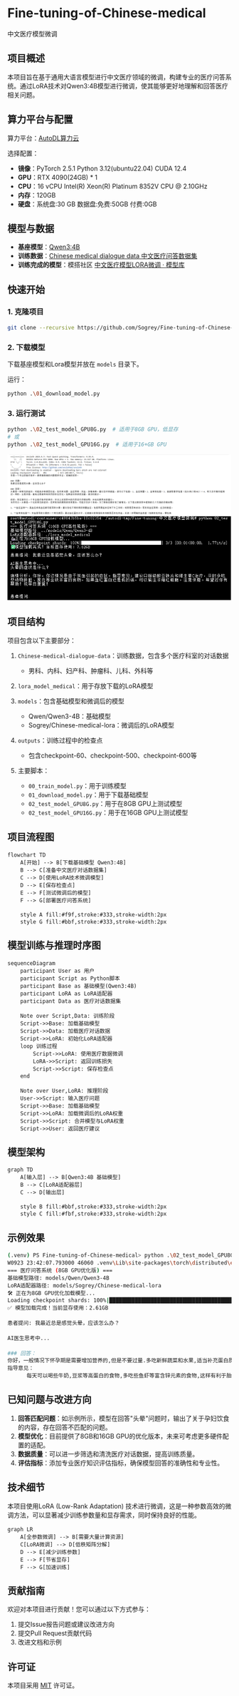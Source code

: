 # Fine-tuning-of-Chinese-medical
中文医疗模型微调

## 项目概述

本项目旨在基于通用大语言模型进行中文医疗领域的微调，构建专业的医疗问答系统。通过LoRA技术对Qwen3:4B模型进行微调，使其能够更好地理解和回答医疗相关问题。

## 算力平台与配置

算力平台：[AutoDL算力云](https://www.autodl.com)

选择配置：

- **镜像**：PyTorch 2.5.1  Python 3.12(ubuntu22.04)  CUDA 12.4
- **GPU**：RTX 4090(24GB) * 1
- **CPU**：16 vCPU Intel(R) Xeon(R) Platinum 8352V CPU @ 2.10GHz
- **内存**：120GB
- **硬盘**：系统盘:30 GB  数据盘:免费:50GB  付费:0GB

## 模型与数据

- **基座模型**：[Qwen3:4B](https://www.modelscope.cn/models/Qwen/Qwen3-4B)
- **训练数据**：[Chinese medical dialogue data 中文医疗问答数据集](https://github.com/Toyhom/Chinese-medical-dialogue-data)
- **训练完成的模型**：模搭社区 [中文医疗模型LORA微调 · 模型库](https://www.modelscope.cn/models/Sogrey/Chinese-medical-lora)

## 快速开始

### 1. 克隆项目

```bash
git clone --recursive https://github.com/Sogrey/Fine-tuning-of-Chinese-medical.git
```

### 2. 下载模型

下载基座模型和Lora模型并放在 `models` 目录下。

运行：

``` bash
python .\01_download_model.py
```

### 3. 运行测试

```bash
python .\02_test_model_GPU8G.py  # 适用于8GB GPU，低显存
# 或
python .\02_test_model_GPU16G.py  # 适用于16+GB GPU
```

![](./screenshots/1.png)
![](./screenshots/2.png)

## 项目结构

项目包含以下主要部分：

1. `Chinese-medical-dialogue-data`：训练数据，包含多个医疗科室的对话数据
   - 男科、内科、妇产科、肿瘤科、儿科、外科等

2. `lora_model_medical`：用于存放下载的LoRA模型

3. `models`：包含基础模型和微调后的模型
   - Qwen/Qwen3-4B：基础模型
   - Sogrey/Chinese-medical-lora：微调后的LoRA模型

4. `outputs`：训练过程中的检查点
   - 包含checkpoint-60、checkpoint-500、checkpoint-600等

5. 主要脚本：
   - `00_train_model.py`：用于训练模型
   - `01_download_model.py`：用于下载基础模型
   - `02_test_model_GPU8G.py`：用于在8GB GPU上测试模型
   - `02_test_model_GPU16G.py`：用于在16GB GPU上测试模型

## 项目流程图

```mermaid
flowchart TD
    A[开始] --> B[下载基础模型 Qwen3:4B]
    B --> C[准备中文医疗对话数据集]
    C --> D[使用LoRA技术微调模型]
    D --> E[保存检查点]
    E --> F[测试微调后的模型]
    F --> G[部署医疗问答系统]
    
    style A fill:#f9f,stroke:#333,stroke-width:2px
    style G fill:#bbf,stroke:#333,stroke-width:2px
```

## 模型训练与推理时序图

```mermaid
sequenceDiagram
    participant User as 用户
    participant Script as Python脚本
    participant Base as 基础模型(Qwen3:4B)
    participant LoRA as LoRA适配器
    participant Data as 医疗对话数据集
    
    Note over Script,Data: 训练阶段
    Script->>Base: 加载基础模型
    Script->>Data: 加载医疗对话数据
    Script->>LoRA: 初始化LoRA适配器
    loop 训练过程
        Script->>LoRA: 使用医疗数据微调
        LoRA->>Script: 返回训练损失
        Script->>Script: 保存检查点
    end
    
    Note over User,LoRA: 推理阶段
    User->>Script: 输入医疗问题
    Script->>Base: 加载基础模型
    Script->>LoRA: 加载微调后的LoRA权重
    Script->>Script: 合并模型与LoRA权重
    Script->>User: 返回医疗建议
```

## 模型架构

```mermaid
graph TD
    A[输入层] --> B[Qwen3:4B 基础模型]
    B --> C[LoRA适配器层]
    C --> D[输出层]
    
    style B fill:#bbf,stroke:#333,stroke-width:2px
    style C fill:#fbf,stroke:#333,stroke-width:2px
```

## 示例效果

```bash
(.venv) PS Fine-tuning-of-Chinese-medical> python .\02_test_model_GPU8G.py
W0923 23:42:07.793000 46060 .venv\Lib\site-packages\torch\distributed\elastic\multiprocessing\redirects.py:29] NOTE: Redirects are currently not supported in Windows or MacOs.
=== 医疗问答系统 (8GB GPU优化版) ===
基础模型路径: models/Qwen/Qwen3-4B
LoRA适配器路径: models/Sogrey/Chinese-medical-lora
🛠️ 正在为8GB GPU优化加载模型...
Loading checkpoint shards: 100%|██████████████████████████████████████████████████████████████████████████████████████| 3/3 [00:24<00:00,  8.23s/it] 
✅ 模型加载完成！当前显存使用：2.61GB

患者提问: 我最近总是感觉头晕，应该怎么办？

AI医生思考中...

### 回答：
你好，一般情况下怀孕期是需要增加营养的,但是不要过量.多吃新鲜蔬菜和水果,适当补充蛋白质及钙质,如牛奶,鱼肉等食物.多饮水,注意休息,保持心情舒畅,定期产检即可.
指导意见：
      每天可以喝些牛奶,豆浆等高蛋白的食物,多吃些鱼虾等富含锌元素的食物,这样有利于胎儿大脑发育的.建议在医生指导下服用叶酸片等药物治疗.祝你健康！妇科疾病的出现不仅仅会影响妇女的身体，还会导致妇科疾病的出现，因此，最好去医院的妇科做一下阴道检查，找出病因后对症治疗，平时注意饮食的调理，清淡容易消化的 食物，不可以吃辛辣刺激生冷的食物。
```

## 已知问题与改进方向

1. **回答匹配问题**：如示例所示，模型在回答"头晕"问题时，输出了关于孕妇饮食的内容，存在回答不匹配的问题。
2. **模型优化**：目前提供了8GB和16GB GPU的优化版本，未来可考虑更多硬件配置的适配。
3. **数据质量**：可以进一步筛选和清洗医疗对话数据，提高训练质量。
4. **评估指标**：添加专业医疗知识评估指标，确保模型回答的准确性和专业性。

## 技术细节

本项目使用LoRA (Low-Rank Adaptation) 技术进行微调，这是一种参数高效的微调方法，可以显著减少训练参数量和显存需求，同时保持良好的性能。

```mermaid
graph LR
    A[全参数微调] --> B[需要大量计算资源]
    C[LoRA微调] --> D[低秩矩阵分解]
    D --> E[减少训练参数]
    E --> F[节省显存]
    F --> G[加速训练]
```

## 贡献指南

欢迎对本项目进行贡献！您可以通过以下方式参与：

1. 提交Issue报告问题或建议改进方向
2. 提交Pull Request贡献代码
3. 改进文档和示例

## 许可证

本项目采用 [MIT](./LICENSE) 许可证。
